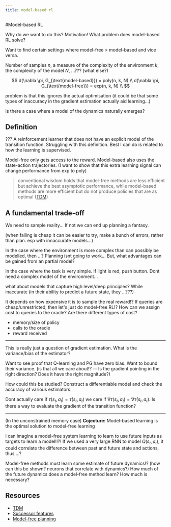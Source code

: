 ```yaml
---
title: model-based rl
---
```

#Model-based RL

Why do we want to do this? Motivation! What problem does model-based RL solve?

Want to find certain settings where model-free > model-based and vice versa.

Number of samples $n$, a measure of the complexity of the environment $k$, the complexity of the model $N$, ...??? (what else?)

$$
d(\nabla \pi, G_{\text{model-based}}) = poly(n, k, N) \\
d(\nabla \pi, G_{\text{model-free}}) = exp(n, k, N) \\
$$

problem is that this ignores the actual optimisation (it could be that some types of inaccuracy in the gradient estimation actually aid learning...)

Is there a case where a model of the dynamics naturally emerges?

## Definition

??? A reinforcement learner that does not have an explicit model of the transition function.
Struggling with this definition. Best I can do is related to how the learning is supervised.

Model-free only gets access to the reward. Model-based also uses the state-action trajectories.
(I want to show that this extra learning signal can change performance from exp to poly)

> conventional wisdom holds that model-free methods are less efficient but
  achieve the best asymptotic performance, while model-based methods are
  more efficient but do not produce policies that are as optimal
  ([TDM](https://bair.berkeley.edu/blog/2018/04/26/tdm/))

## A fundamental trade-off

We need to sample reality... If not we can end up planning a fantasy.

(when failing is cheap it can be easier to try, make a bunch of errors, rather than plan. esp with innaccurate models...)

In the case where the environment is more complex than can possibly be modelled, then ...?
Planning isnt going to work... But, what advantages can be gained from an partial model?

In the case where the task is very simple. If light is red, push button.
Dont need a complex model of the environment...

what about models that capture high level/deep principles? While inaccurate (in their ability to predict a future state, they ...???)

It depends on how expensive it is to sample the real reward!?
If queries are cheap/unrestricted, then let's just do model-free RL!?
How can we assign cost to queries to the oracle? Are there different types of cost?

- memory/size of policy
- calls to the oracle
- reward received

***

This is really just a question of gradient estimation.
What is the variance/bias of the estimator?

Want to see proof that Q-learning and PG have zero bias. Want to bound their variance.
(is that all we care about!? -- Is the gradient pointing in the right direction? Does it have the right magnitude?)

How could this be studied? Construct a differentiable model and check the accuracy of various estimators.

Dont actually care if $\tau (s_t, a_t) = \hat \tau (s_t, a_t)$ we care if $\nabla \tau (s_t, a_t) = \nabla \hat \tau (s_t, a_t)$.
Is there a way to evaluate the gradient of the transition function?

***

(In the unconstrained memory case)
__Cojecture:__ Model-based learning is the optimal solution to model-free learning

I can imagine a model-free system learning to learn to use future inputs as targets to learn a model!!?!
If we used a very large RNN to model $Q(s_t, a_t)$, it could correlate the difference between past and future state and actions, thus ...?

Model-free methods must learn some estimate of future dynamics!? (how can this be shown? neurons that correlate with dynamics?)
How much of the future dynamics does a model-free method learn? How much is necessary?

## Resources

- [TDM](https://bair.berkeley.edu/blog/2018/04/26/tdm/)
- [Successor features](https://arxiv.org/abs/1606.05312)
- [Model-free planning](https://openreview.net/forum?id)
